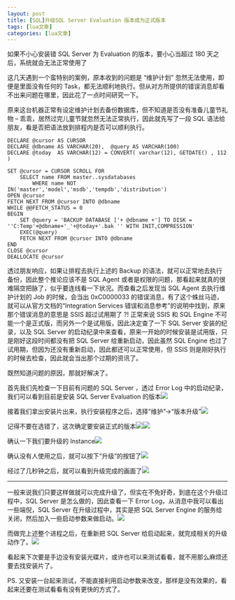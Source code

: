 ```yaml
---
layout: post
title: [SQL]升级SQL Server Evaluation 版本成为正式版本 
tags: [lua文章]
categories: [lua文章]
---
```

如果不小心安装错 SQL Server 为 Evaluation 的版本，要小心当超过 180 天之后，系统就会无法正常使用了

  

这几天遇到一个蛮特别的案例，原本收到的问题是 “维护计划” 忽然无法使用，即便是里面没有任何的
Task，都无法顺利地执行。但从对方所提供的错误消息却看不出来问题在哪里，因此花了一点时间研究一下。

原来这台机器正常有设定维护计划去备份数据库，但不知道是否没有准备儿童节礼物 – 乖乖，居然过完儿童节就忽然无法正常执行，因此就先写了一段 SQL
语法给朋友，看是否把语法放到排程内是否可以顺利执行。

    
    
    DECLARE @cursor AS CURSOR
    DECLARE @dbname AS VARCHAR(20),  @query AS VARCHAR(100)
    DECLARE @today  AS VARCHAR(12) = CONVERT( varchar(12), GETDATE() , 112 ) 
    
    SET @cursor = CURSOR SCROLL FOR
    	SELECT name FROM master..sysdatabases 
    		WHERE name NOT IN('master','model','msdb','tempdb','distribution')
    OPEN @cursor
    FETCH NEXT FROM @cursor INTO @dbname
    WHILE @@FETCH_STATUS = 0
    BEGIN
    	SET @query = 'BACKUP DATABASE ['+ @dbname +'] TO DISK = ''C:Temp'+@dbname+'_'+@today+'.bak '' WITH INIT,COMPRESSION'
    	EXEC(@query)
    	FETCH NEXT FROM @cursor INTO @dbname
    END
    CLOSE @cursor
    DEALLOCATE @cursor

透过朋友响应，如果让排程去执行上述的 Backup 的语法，就可以正常地去执行备份，因此整个推论应该不是 SQL Agent
或者是权限的问题，那看起来就真的很难隔空把脉了，似乎要连线看一下状况。而查看之后发现当 SQL Agent 去执行维护计划的 Job 的时候，会当出
0xC0000033 的错误消息，有了这个蛛丝马迹，就可以从官方文档的“Integration Services
错误和消息参考”的说明中找到，原来那个错误消息的意思是 SSIS 超过试用期了 ?! 正常来说 SSIS 和 SQL Engine
不可能一个是正式版，而另外一个是试用版，因此决定查了一下 SQL Server 安装的纪录，以及 SQL Server
的启动纪录中来查看，原来一开始的时候安装是试用版，只是刚好这段时间都没有把 SQL Server 给重新启动，因此虽然 SQL Engine
也过了试用期，但因为还没有重新启动，因此都还可以正常使用，但 SSIS 则是刚好执行的时候去检查，因此就会当出那个过期的资讯了。

既然知道问题的原因，那就好解决了。

首先我们先检查一下目前有问题的 SQL Server ，透过 Error Log 中的启动纪录，我们可以看到目前是安装 SQL Server
Evaluation
的版本![](https://az787680.vo.msecnd.net/user/jamesfu/6a04b2c4-8316-4898-97c2-48c21dfb324f/1554894739_28274.png)

接着我们拿出安装片出来，执行安装程序之后，选择“维护”→“版本升级”![](https://az787680.vo.msecnd.net/user/jamesfu/6a04b2c4-8316-4898-97c2-48c21dfb324f/1554894676_20912.png)

记得不要在选错了，这次确定要安装正式的版本![](https://az787680.vo.msecnd.net/user/jamesfu/6a04b2c4-8316-4898-97c2-48c21dfb324f/1554894997_72331.png)![](https://az787680.vo.msecnd.net/user/jamesfu/6a04b2c4-8316-4898-97c2-48c21dfb324f/1554895071_45682.png)

确认一下我们要升级的
Instance![](https://az787680.vo.msecnd.net/user/jamesfu/6a04b2c4-8316-4898-97c2-48c21dfb324f/1554895115_64591.png)

确认没有人使用之后，就可以按下“升级”的按钮了![](https://az787680.vo.msecnd.net/user/jamesfu/6a04b2c4-8316-4898-97c2-48c21dfb324f/1554895187_0138.png)

经过了几秒钟之后，就可以看到升级完成的画面了![](https://az787680.vo.msecnd.net/user/jamesfu/6a04b2c4-8316-4898-97c2-48c21dfb324f/1554895308_46227.png)

* * *

一般来说我们只要这样做就可以完成升级了，但实在不免好奇，到底在这个升级过程中，SQL Server 是怎么做的，因此查看一下 Error
Log，从消息中我可以看出一些端倪，SQL Server 在升级过程中，其实是把 SQL Server Engine
的服务给关闭，然后加入一些启动参数来做启动。![](https://az787680.vo.msecnd.net/user/jamesfu/6a04b2c4-8316-4898-97c2-48c21dfb324f/1554895506_7087.png)

而做完上述整个进程之后，在重新把 SQL Server
给启动起来，就完成相关的升级动作了。![](https://az787680.vo.msecnd.net/user/jamesfu/6a04b2c4-8316-4898-97c2-48c21dfb324f/1554895761_37029.png)

看起来下次要是手边没有安装光碟片，或许也可以来测试看看，就不用那么麻烦还要去找安装片了。

PS. 又安装一台起来测试，不能直接利用启动参数来改变，那样是没有效果的，看起来还要在测试看看有没有更快的方式了。
